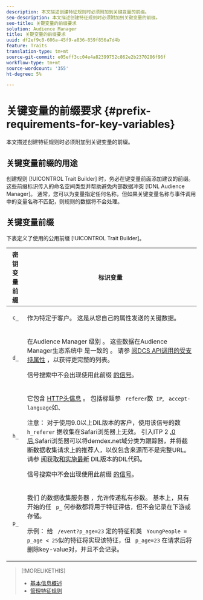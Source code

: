 ```yaml
---
description: 本文描述创建特征规则时必须附加到关键变量的前缀。
seo-description: 本文描述创建特征规则时必须附加到关键变量的前缀。
seo-title: 关键变量的前缀要求
solution: Audience Manager
title: 关键变量的前缀要求
uuid: df2ef9c8-606a-45f9-a836-859f856a7d4b
feature: Traits
translation-type: tm+mt
source-git-commit: e05eff3cc04e4a82399752c862e2b2370286f96f
workflow-type: tm+mt
source-wordcount: '355'
ht-degree: 5%

---
```



# 关键变量的前缀要求 {#prefix-requirements-for-key-variables}

本文描述创建特征规则时必须附加到关键变量的前缀。

<!-- r_tb_variable_prefixes.xml -->

## 关键变量前缀的用途

创建规则 [!UICONTROL Trait Builder] 时，务必在键变量前面添加建议的前缀。 这些前缀标识传入的命名空间类型并帮助避免内部数据冲突 [!DNL Audience Manager]。 通常，您可以为变量指定任何名称，但如果关键变量名称与事件调用中的变量名称不匹配，则规则的数据将不会处理。

## 关键变量前缀

下表定义了使用的公用前缀 [!UICONTROL Trait Builder]。

<table id="table_CFEFA1DBDF904736B6EA2640B7AD26E5"> 
 <thead> 
  <tr> 
   <th colname="col1" class="entry"> 密钥变量前缀 </th> 
   <th colname="col2" class="entry"> 标识变量 </th> 
  </tr>
 </thead>
 <tbody> 
  <tr> 
   <td colname="col1"><code> c_</code> </td> 
   <td colname="col2"> <p>作为特定于客户。 这是从您自己的属性发送的关键数据。 </p> </td> 
  </tr> 
  <tr> 
   <td colname="col1"><code> d_</code> </td> 
   <td colname="col2"> <p>在Audience Manager <span class="keyword"> 级别</span> 。 这些数据在Audience Manager生态系统中 <span class="keyword"> 是一致的</span> 。 请参 <a href="../../api/dcs-intro/dcs-api-reference/dcs-keys.md"> 阅DCS API调用的受支持属性</a> ，以获得更完整的列表。 <p>信号搜索中不会出现使用此前缀 <a href="../data-explorer/data-explorer-signals-search/data-explorer-signals-search.md">的信号</a>。</p></p> </td> 
  </tr>
  <tr> 
   <td colname="col1"><code> h_</code> </td> 
   <td colname="col2"> <p>它包含 <a href="https://en.wikipedia.org/wiki/List_of_HTTP_header_fields" scope="external" format="html"> HTTP头信息</a> 。 包括标题参 <code> referer</code>数<code> IP</code>, <code> accept-language</code>如、 </p> <p> <p>注意： 对于使用9.0以上DIL版本的客户，使用该信号的数 <code> h_referer</code> 据收集在Safari浏览器上无效。 引入ITP 2 <a href="https://webkit.org/blog/8311/intelligent-tracking-prevention-2-0/" format="https" scope="external"> .0后</a>,Safari浏览器可以将demdex.net域分类为跟踪器，并将截断数据收集请求上的推荐人，以仅包含来源而不是完整URL。 请参 <a href="../../dil/dil-overview.md#get-implement-dil-code">阅获取和实施最新</a> DIL版本的DIL代码。<p>信号搜索中不会出现使用此前缀 <a href="../data-explorer/data-explorer-signals-search/data-explorer-signals-search.md">的信号</a>。</p></p> </p> </td> 
  </tr> 
  <tr> 
   <td colname="col1"><code> p_</code> </td> 
   <td colname="col2"> <p>我们 <span class="wintitle"> 的数据收集服务器</span> ，允许传递私有参数。 基本上，具有开始的任 <code> p_</code> 何参数都将用于特征评估，但不会记录在下游或存储。 </p> <p>示例： 给 <code> /event?p_age=23</code> 定的特征和类 <code> YoungPeople = p_age &lt; 25</code>似的特征将实现该特征，但 <code> p_age=23</code> 在请求后将删除key-value对，并且不会记录。 </p> </td> 
  </tr> 
 </tbody> 
</table>

>[!MORELIKETHIS]
>
>* [基本信息概述](../../features/traits/create-onboarded-rule-based-traits.md)
>* [管理特征规则](../../features/traits/manage-trait-rules.md#managing-trait-rules)

